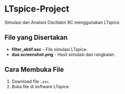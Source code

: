 # LTspice-Project
Simulasi dan Analisis Oscillator RC menggunakan LTspice.



## File yang Disertakan
- **filter_aktif.asc** - File simulasi LTspice.
- **dua screenshot.png** - Hasil simulasi dan rangkaian.

## Cara Membuka File
1. Download file `.asc`.
2. Buka file di software LTspice.
